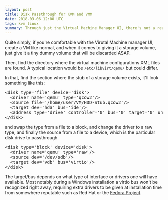 ```yaml
---
layout: post
title: Disk Passthrough for KVM and VMM
date: 2018-03-06 12:00 UTC
tags: kvm linux
summary: Through just the Virtual Machine Manager UI, there's not a real way to perform plain disk passthrough to a virtual machine. However, to perform a disk passthrough isn't all that hard with just a tweak to a file.
---
```


Quite simply, if you're comfortable with the Virutal Machine manager UI, create a VM like normal, and when it comes to giving it a storage volume, just give it a tiny dummy volume that will be discarded ASAP.

Then, find the directory where the virtual machine configurations XML files are found. A typical location would be `/etc/libvirt/qemu/` but could differ.

In that, find the section where the stub of a storage volume exists, it'll look something like this:
<pre class="brush: xml">
&lt;disk type='file' device='disk'>
  &lt;driver name='qemu' type='qcow2'/>
  &lt;source file='/home/user/VM/HDD-Stub.qcow2'/>
  &lt;target dev='hda' bus='ide'/>
  &lt;address type='drive' controller='0' bus='0' target='0' unit='0'/>
&lt;/disk>
</pre>

and swap the type from a file to a block, and change the driver to a raw type, and finally the source from a file to a device, which is the particular disk drive to passthrough.

<pre class="brush: xml">
&lt;disk type='block' device='disk'>
  &lt;driver name='qemu' type='raw'/>
  &lt;source dev='/dev/sdb'/>
  &lt;target dev='vdb' bus='virtio'/>
&lt;/disk>
</pre>

The target/bus depends on what type of interface or drivers one will have available. Most notably during a Windows installation a virtio bus won't be recognized right away, requiring extra drivers to be given at installation time from somewhere reputable such as Red Hat or the [Fedora Project](https://docs.fedoraproject.org/en-US/quick-docs/creating-windows-virtual-machines-using-virtio-drivers/index.html).